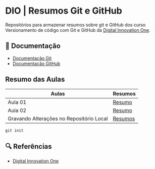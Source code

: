 # DIO | Resumos Git e GitHub

Repositórios para armazenar resumos sobre git e GitHub dos curso Versionamento de código com Git e GitHub da [Digital Innovation One](Https://www.dio.me/).

## 📘 Documentação
- [Documentação Git](https://git-scm.com/doc)
- [Documentação GitHub](https://docs.github.com/)

## Resumo das Aulas
| Aulas |Resumos |
|-------|--------|
|Aula 01 |[Resumo]()
|Aula 02 |[Resumo]()
|Gravando Alterações no Repositório Local| [Resumos]()
 
```
git init
```

## 🔍 Referências
- [Digital Innovation One]()


